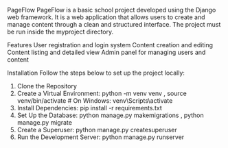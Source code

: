 PageFlow
PageFlow is a basic school project developed using the Django web framework. It is a web application that allows users to create and manage content through a clean and structured interface. The project must be run inside the myproject directory.

Features
  User registration and login system
  Content creation and editing
  Content listing and detailed view
  Admin panel for managing users and content

Installation
Follow the steps below to set up the project locally:

1. Clone the Repository
2. Create a Virtual Environment: 
  python -m venv venv ,
  source venv/bin/activate  # On Windows: venv\Scripts\activate
3. Install Dependencies:
  pip install -r requirements.txt
4. Set Up the Database:
  python manage.py makemigrations ,
  python manage.py migrate
5. Create a Superuser:
  python manage.py createsuperuser
6. Run the Development Server:
  python manage.py runserver

